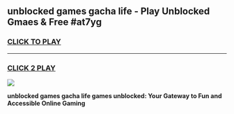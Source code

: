 
## unblocked games gacha life - Play Unblocked Gmaes & Free #at7yg
<h3>
<a href="https://premium.freeplayer.one?title=unblocked_games_gacha_life&ref=03M">CLICK TO PLAY</a></h3>
<hr>

<h3>
<a href="https://premium.freeplayer.one?title=unblocked_games_gacha_life&ref=03M">CLICK 2 PLAY</a>
  
</h3>

<a href="https://premium.freeplayer.one?title=unblocked_games_gacha_life&ref=03M"><img src="https://clearcache.store/games.png"></a>


**unblocked games gacha life games unblocked: Your Gateway to Fun and Accessible Online Gaming**
